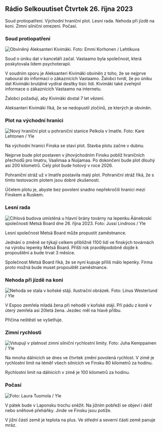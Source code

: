 ## Rádio Selkouutiset Čtvrtek 26. října 2023

Soud protiopatření. Východní hraniční plot. Lesní rada. Nehoda při jízdě na koni. Zimní silniční omezení. Počasí.

### Soud protiopatření

![Obviněný Aleksanteri Kivimäki. Foto: Emmi Korhonen / Lehtikuva](https://images.cdn.yle.fi/image/upload/c_crop,h_2875,w_5112,x_0,y_568/ar_1.7777777777777777,c_fill,g_faces,w/d_1075q_auto:eco/f_auto/fl_lossy/v1698305049/39-1191484653a13e7df175)

Soud o úniku dat v kanceláři začal. Vastaamo byla společnost, která poskytovala lidem psychoterapii.

V soudním sporu je Aleksanteri Kivimäki obviněn z toho, že se nejprve naboural do informací o zákaznících Vastaamo. Žalobci tvrdí, že po úniku dat Kivimäki brutálně vydíral desítky tisíc lidí. Kivimäki také zveřejnil informace o zákaznících Vastaamo na internetu.

Žalobci požadují, aby Kivimäki dostal 7 let vězení.

Aleksanteri Kivimäki říká, že se nedopustil zločinů, ze kterých je obviněn.

### Plot na východní hranici

![Nový hraniční plot u pohraniční stanice Pelkola v Imatře. Foto: Kare Lehtonen / Yle](https://images.cdn.yle.fi/image/upload/c_crop,h_2243,w_3993,x_0,y_0/ar_1.7777777777777777,c_fill,g_faces,h_1200/w_0q_auto:eco/f_auto/fl_lossy/v1698323397/39-1191724653a55b2a04b0)

Na východní hranici Finska se staví plot. Stavba plotu začne v dubnu.

Nejprve bude plot postaven v jihovýchodním Finsku poblíž hraničních přechodů pro Imatru, Vaalimaa a Nuijamaa. Po dokončení bude plot dlouhý asi 200 kilometrů. Celý plot bude hotový v roce 2026.

Pohraniční stráž už v Imatře postavila malý plot. Pohraniční stráž říká, že s tímto testovacím plotem jsou dobré zkušenosti.

Účelem plotu je, abyste bez povolení snadno nepřekročili hranici mezi Finskem a Ruskem.

### Lesní rada

![Cihlová budova umístěná u hlavní brány továrny na lepenku Äänekoski společnosti Metsä Board dne 26. října 2023. Foto: Jussi Lindroos / Yle](https://images.cdn.yle.fi/image/upload/c_crop,h_2267,w_4031,x_0,y_0/ar_1.7777777777777777,c_fill,g_faces,h_1670/w.0q_auto:eco/f_auto/fl_lossy/v1698319726/39-1191672653a4ca1724ad)

Lesní společnost Metsä Board může propustit zaměstnance.

Jednání o změně se týkají celkem přibližně 1100 lidí ve finských továrnách na výrobu lepenky Metsä Board. Příští rok pravděpodobně dojde k propouštění a bude trvat 3 měsíce.

Společnost Metsä Board říká, že se nyní kupuje příliš málo lepenky. Firma proto možná bude muset propouštět zaměstnance.

### Nehoda při jízdě na koni

![Nehoda se stala v koňské stáji. Ilustrační obrázek. Foto: Linus Westerlund / Yle](https://images.cdn.yle.fi/image/upload/c_crop,h_3375,w_6000,x_0,y_387/ar_1.7777777777777777,c_fill,g_faces,w/d_1675.0q_auto:eco/f_auto/fl_lossy/v1692692625/39-116023264e46d0e45030)

V Espoo zemřela mladá žena při nehodě v koňské stáji. Při pádu z koně v úterý zemřela asi 20letá žena. Jezdec měl na hlavě přilbu.

Příčina neštěstí se vyšetřuje.

### Zimní rychlosti

![Vstupují v platnost zimní silniční rychlostní limity. Foto: Juha Kemppainen / Yle](https://images.cdn.yle.fi/image/upload/c_crop,h_2250,w_4000,x_0,y_0/ar_1.7777777777777777,c_fill,g_faces,h_1200/w.0q_auto:eco/f_auto/fl_lossy/v1603287400/39-7327705f903747751c2)

Na mnoha dálnicích se dnes ve čtvrtek změní povolená rychlost. V zimě je rychlostní limit na téměř všech silnicích ve Finsku 80 kilometrů za hodinu.

Rychlostní limit na dálnicích v zimě je 100 kilometrů za hodinu.

### Počasí

![ Foto: Laura Tuomola / Yle](https://images.cdn.yle.fi/image/upload/c_crop,h_1080,w_1919,x_0,y_0/ar_1.7777777777777777,c_fill,g_faces,w/d_1675.0/q_auto:eco/f_auto/fl_lossy/v1698292510/39-11913736539e2ff81a55)

V pátek bude v Laponsku trochu sněžit. Na jižním pobřeží se objeví i déšť nebo sněhové přeháňky. Jinde ve Finsku jsou potíže.

V jižní části země je teplota na plus. Ve střední a severní části země panuje mráz.